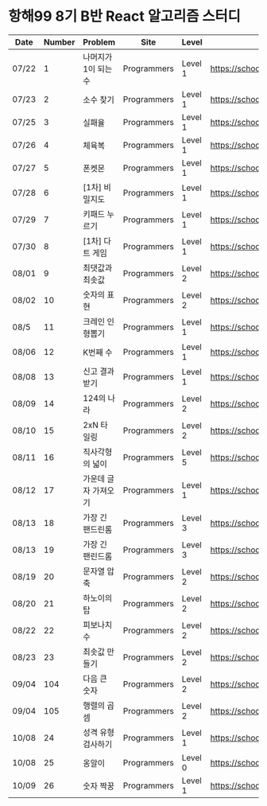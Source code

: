 # 항해99 8기 B반 React 알고리즘 스터디

|Date|Number|Problem|Site|Level|Link|
|---|--|-----|---|---|---|
|07/22|1|나머지가 1이 되는 수|Programmers|Level 1|https://school.programmers.co.kr/learn/courses/30/lessons/87389|
|07/23|2|소수 찾기|Programmers|Level 1|https://school.programmers.co.kr/learn/courses/30/lessons/12921|
|07/25|3|실패율|Programmers|Level 1|https://school.programmers.co.kr/learn/courses/30/lessons/42889|
|07/26|4|체육복|Programmers|Level 1|https://school.programmers.co.kr/learn/courses/30/lessons/42862|
|07/27|5|폰켓몬|Programmers|Level 1|https://school.programmers.co.kr/learn/courses/30/lessons/1845|
|07/28|6|[1차] 비밀지도|Programmers|Level 1|https://school.programmers.co.kr/learn/courses/30/lessons/17681|
|07/29|7|키패드 누르기|Programmers|Level 1|https://school.programmers.co.kr/learn/courses/30/lessons/67256|
|07/30|8|[1차] 다트 게임|Programmers|Level 1|https://school.programmers.co.kr/learn/courses/30/lessons/17682|
|08/01|9|최댓값과 최솟값|Programmers|Level 2|https://school.programmers.co.kr/learn/courses/30/lessons/12939|
|08/02|10|숫자의 표현|Programmers|Level 2|https://school.programmers.co.kr/learn/courses/30/lessons/12924|
|08/5|11|크레인 인형뽑기|Programmers|Level 1|https://school.programmers.co.kr/learn/courses/30/lessons/64061|
|08/06|12|K번째 수|Programmers|Level 1|https://school.programmers.co.kr/learn/courses/30/lessons/42748|
|08/08|13|신고 결과 받기|Programmers|Level 1|https://school.programmers.co.kr/learn/courses/30/lessons/92334|
|08/09|14|124의 나라|Programmers|Level 2|https://school.programmers.co.kr/learn/courses/30/lessons/12899|
|08/10|15|2xN 타일링|Programmers|Level 2|https://school.programmers.co.kr/learn/courses/30/lessons/12900|
|08/11|16|직사각형의 넓이|Programmers|Level 5|https://school.programmers.co.kr/learn/courses/30/lessons/12974|
|08/12|17|가운데 글자 가져오기|Programmers|Level 1|https://school.programmers.co.kr/learn/courses/30/lessons/12903|
|08/13|18|가장 긴 팬드린롬|Programmers|Level 3|https://school.programmers.co.kr/learn/courses/30/lessons/12904|
|08/13|19|가장 긴 팬린드롬|Programmers|Level 3|https://school.programmers.co.kr/learn/courses/30/lessons/12904|
|08/19|20|문자열 압축|Programmers|Level 2|https://school.programmers.co.kr/learn/courses/30/lessons/60057|
|08/20|21|하노이의 탑|Programmers|Level 2|https://school.programmers.co.kr/learn/courses/30/lessons/12946|
|08/22|22|피보나치 수|Programmers|Level 2|https://school.programmers.co.kr/learn/courses/30/lessons/12945|
|08/23|23|최솟값 만들기|Programmers|Level 2|https://school.programmers.co.kr/learn/courses/30/lessons/12941|
|09/04|104|다음 큰 숫자|Programmers|Level 2|https://school.programmers.co.kr/learn/courses/30/lessons/12911|
|09/04|105|행렬의 곱셈|Programmers|Level 2|https://school.programmers.co.kr/learn/courses/30/lessons/12949|
|10/08|24|성격 유형 검사하기|Programmers|Level 1|https://school.programmers.co.kr/learn/courses/30/lessons/118666|
|10/08|25|옹알이|Programmers|Level 0|https://school.programmers.co.kr/learn/courses/30/lessons/120956|
|10/09|26|숫자 짝꿍|Programmers|Level 1|https://school.programmers.co.kr/learn/courses/30/lessons/131128|
